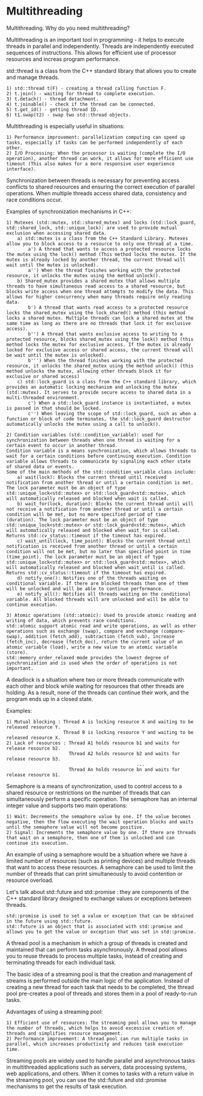 # Multithreading
Multithreading. Why do you need multithreading?

Multithreading is an important tool in programming - it helps to execute threads in parallel and independently. Threads are independently executed sequences of instructions. This allows for efficient use of processor resources and increas program performance.

std::thread is a class from the C++ standard library that allows you to create and manage threads.

    1) std::thread t(F) - creating a thread calling function F.
    2) t.join() - waiting for thread to complete execution.
    3) t.detach() - thread detachment.
    4) t.joinable() - check if the thread can be connected.
    5) t.get_id() - getting thread ID.
    6) t1.swap(t2) - swap two std::thread objects.

Multithreading is especially useful in situations:

    1) Performance improvement: parallelization computing can speed up tasks, especially if tasks can be performed independently of each other.
    2) I/O Processing: When the processor is waiting (complete the I/O operation), another thread can work, it allows for more efficient use timeout (This also makes for a more responsive user experience interface).

Synchronization between threads is necessary for preventing access conflicts to shared resources and ensuring the correct execution of parallel operations. When multiple threads access shared data, consistency and race conditions occur.

Examples of synchronization mechanisms in C++:

    1) Mutexes (std::mutex, std::shared_mutex) and locks (std::lock_guard, std::shared_lock, std::unique_lock): are used to provide mutual exclusion when accessing shared data. 
        a) std::mutex is a class from the C++ Standard Library. Mutexes allow you to block access to a resource to only one thread at a time.
            a') A thread that wants to access a protected resource locks the mutex using the lock() method (This method locks the mutex. If the mutex is already locked by another thread, the current thread will wait until the mutex is unlocked).
            a'') When the thread finishes working with the protected resource, it unlocks the mutex using the method unlock().
        b) Shared_mutex provides a shared mutex that allows multiple threads to have simultaneous read access to a shared resource, but blocks write access when one thread attempts to modify the data. This allows for higher concurrency when many threads require only reading data.
            b') A thread that wants read access to a protected resource locks the shared_mutex using the lock_shared() method (this method locks a shared mutex. Multiple threads can lock a shared mutex at the same time as long as there are no threads that lock it for exclusive access).
            b'') A thread that wants exclusive access to writing to a protected resource, blocks shared_mutex using the lock() method (this method locks the mutex for exclusive access. If the mutex is already locked for exclusive access or shared access, the current thread will be wait until the mutex is unlocked).
            b''') When the thread finishes working with the protected resource, it unlocks the shared_mutex using the method unlock() (this method unlocks the mutex, allowing other threads block it for exclusive or shared access)
        c) std::lock_guard is a class from the C++ standard library, which provides an automatic locking mechanism and unlocking the mutex (std::mutex). It serves to provide secure access to shared data in a multi-threaded environment.
            c') When a std::lock_guard instance is instantiated, a mutex is passed in that should be locked.
            c'') When leaving the scope of std::lock_guard, such as when a function or block of code terminates, the std::lock_guard destructor automatically unlocks the mutex using a call to unlock().
    
    2) Condition variables (std::condition_variable): used for synchronization between threads when one thread is waiting for a certain event to occur in another thread.
    Condition variable is a means synchronization, which allows threads to wait for a certain conditions before continuing execution. Condition variable allows threads to communicate by signaling each other state of shared data or events.
    Some of the main methods of the std::condition_variable class include:
        a) wait(lock): Blocks the current thread until received notification from another thread or until a certain condition is met. The lock parameter must be an object of type std::unique_lock<std::mutex> or std::lock_guard<std::mutex>, which will automatically released and blocked when wait is called.
        b) wait_for(lock, duration): Blocks the current thread until will not receive a notification from another thread or until a certain condition will be met, but no more specified period of time (duration). The lock parameter must be an object of type std::unique_lock<std::mutex> or std::lock_guard<std::mutex>, which will automatically released and blocked when wait_for is called. Returns std::cv_status::timeout if the timeout has expired.
        c) wait_until(lock, time_point): Blocks the current thread until notification is received from another thread or until a certain condition will not be met, but no later than specified point in time (time_point). The lock parameter must be an object of type std::unique_lock<std::mutex> or std::lock_guard<std::mutex>, which will automatically released and blocked when wait_until is called. Returns std::cv_status::timeout if the timeout has expired.
        d) notify_one(): Notifies one of the threads waiting on conditional variable. If there are blocked threads then one of them will be unlocked and will be able to continue performance.
        e) notify_all(): Notifies all threads waiting on the conditional variable. All blocked threads will are unlocked and will be able to continue execution.
    
    3) Atomic operations (std::atomic): Used to provide atomic reading and writing of data, which prevents race conditions.
    std::atomic support atomic read and write operations, as well as other operations such as exchange (swap), compare and exchange (compare-swap), addition (fetch_add), subtraction (fetch_sub), increase (fetch_inc), decrease (fetch_dec), return the current value of an atomic variable (load), write a new value to an atomic variable (store).
    std::memory_order_relaxed mode provides the lowest degree of synchronization and is used when the order of operations is not important.


A deadlock is a situation where two or more threads communicate with each other and block while waiting for resources that other threads are holding. As a result, none of the threads can continue their work, and the program ends up in a closed state.

Examples:

    1) Mutual blocking : Thread A is locking resource X and waiting to be released resource Y.
                         Thread B is locking resource Y and waiting to be released resource X.
    2) Lack of resources : Thread A1 holds resource b1 and waits for release resource b2.
                           Thread A2 holds resource b2 and waits for release resource b3.
                                                    ...
                           Thread An holds resource bn and waits for release resource b1.


Semaphore is a means of synchronization, used to control access to a shared resource or restrictions on the number of threads that can simultaneously perform a specific operation. The semaphore has an internal integer value and supports two main operations:

    1) Wait: Decrements the semaphore value by one. If the value becomes negative, then the flow executing the wait operation blocks and waits until the semaphore value will not become positive.
    2) Signal: Increments the semaphore value by one. If there are threads that wait on a semaphore, then one of them is unlocked and can continue its execution.

An example of using a semaphore would be a situation where we have a limited number of resources (such as printing devices) and multiple threads that want to access these resources. A semaphore can be used to limit the number of threads that can print simultaneously to avoid contention or resource overload. 


Let's talk about std::future and std::promise : they are components of the C++ standard library designed to exchange values or exceptions between threads.

    std::promise is used to set a value or exception that can be obtained in the future using std::future.
    std::future is an object that is associated with std::promise and allows you to get the value or exception that was set in std::promise.

A thread pool is a mechanism in which a group of threads is created and maintained that can perform tasks asynchronously. A thread pool allows you to reuse threads to process multiple tasks, instead of creating and terminating threads for each individual task.

The basic idea of a streaming pool is that the creation and management of streams is performed outside the main logic of the application. Instead of creating a new thread for each task that needs to be completed, the thread pool pre-creates a pool of threads and stores them in a pool of ready-to-run tasks.

Advantages of using a streaming pool:

    1) Efficient use of resources: The streaming pool allows you to manage the number of threads, which helps to avoid excessive creation of threads and simplifies resource management.
    2) Performance improvement: A thread pool can run multiple tasks in parallel, which increases productivity and reduces task execution time.

Streaming pools are widely used to handle parallel and asynchronous tasks in multithreaded applications such as servers, data processing systems, web applications, and others. When it comes to tasks with a return value in the streaming pool, you can use the std::future and std::promise mechanisms to get the results of task execution.
